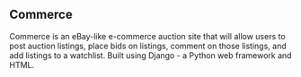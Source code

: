 ## Commerce
Commerce is an eBay-like e-commerce auction site that will allow users to post auction listings, place bids on listings, comment on those listings, and add listings to a watchlist.
Built using Django - a Python web framework and HTML.
